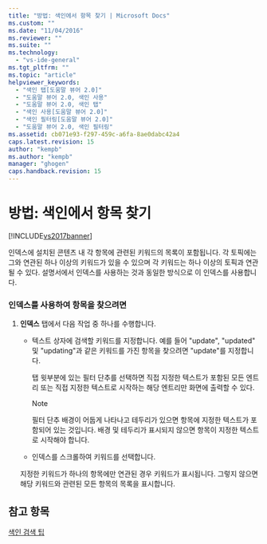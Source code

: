 ```yaml
---
title: "방법: 색인에서 항목 찾기 | Microsoft Docs"
ms.custom: ""
ms.date: "11/04/2016"
ms.reviewer: ""
ms.suite: ""
ms.technology: 
  - "vs-ide-general"
ms.tgt_pltfrm: ""
ms.topic: "article"
helpviewer_keywords: 
  - "색인 탭[도움말 뷰어 2.0]"
  - "도움말 뷰어 2.0, 색인 사용"
  - "도움말 뷰어 2.0, 색인 탭"
  - "색인 사용[도움말 뷰어 2.0]"
  - "색인 필터링[도움말 뷰어 2.0]"
  - "도움말 뷰어 2.0, 색인 필터링"
ms.assetid: cb071e93-f297-459c-a6fa-8ae0dabc42a4
caps.latest.revision: 15
author: "kempb"
ms.author: "kempb"
manager: "ghogen"
caps.handback.revision: 15
---
```

# 방법: 색인에서 항목 찾기
[!INCLUDE[vs2017banner](../code-quality/includes/vs2017banner.md)]

인덱스에 설치된 콘텐츠 내 각 항목에 관련된 키워드의 목록이 포함됩니다.  각 토픽에는 그와 연관된 하나 이상의 키워드가 있을 수 있으며 각 키워드는 하나 이상의 토픽과 연관될 수 있다.  설명서에서 인덱스를 사용하는 것과 동일한 방식으로 이 인덱스를 사용합니다.  
  
### 인덱스를 사용하여 항목을 찾으려면  
  
1.  **인덱스** 탭에서 다음 작업 중 하나를 수행합니다.  
  
    -   텍스트 상자에 검색할 키워드를 지정합니다.  예를 들어 "update", "updated" 및 "updating"과 같은 키워드를 가진 항목을 찾으려면 "update"를 지정합니다.  
  
         탭 윗부분에 있는 필터 단추를 선택하면 직접 지정한 텍스트가 포함된 모든 엔트리 또는 직접 지정한 텍스트로 시작하는 해당 엔트리만 화면에 출력할 수 있다.  
  
        > [!NOTE]
        >  필터 단추 배경이 어둡게 나타나고 테두리가 있으면 항목에 지정한 텍스트가 포함되어 있는 것입니다.  배경 및 테두리가 표시되지 않으면 항목이 지정한 텍스트로 시작해야 합니다.  
  
    -   인덱스를 스크롤하여 키워드를 선택합니다.  
  
     지정한 키워드가 하나의 항목에만 연관된 경우 키워드가 표시됩니다.  그렇지 않으면 해당 키워드와 관련된 모든 항목의 목록을 표시합니다.  
  
## 참고 항목  
 [색인 검색 팁](../ide/index-search-tips.md)